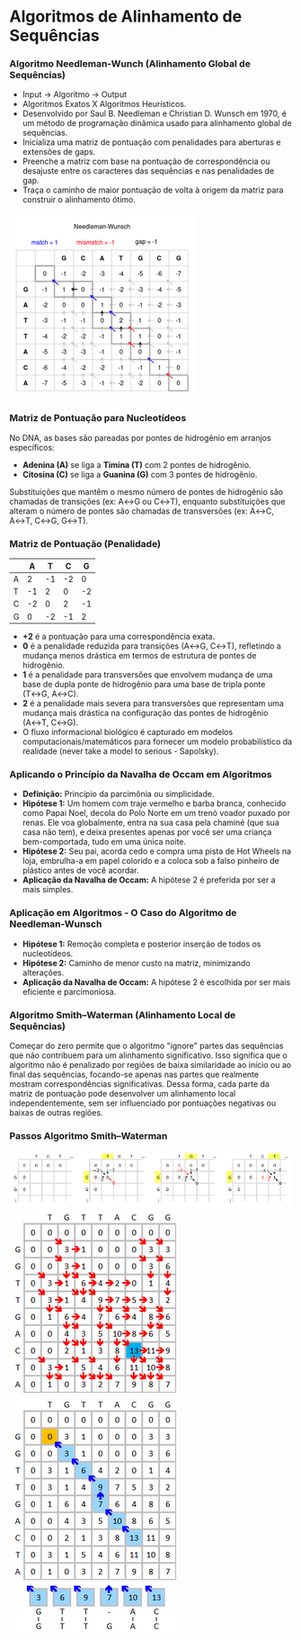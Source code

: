 # Algoritmos de Alinhamento de Sequências

### **Algoritmo Needleman-Wunch (Alinhamento Global de Sequências)**

- Input → Algoritmo → Output
- Algoritmos Exatos X Algoritmos Heurísticos.
- Desenvolvido por Saul B. Needleman e Christian D. Wunsch em 1970, é um método de programação dinâmica usado para alinhamento global de sequências.
- Inicializa uma matriz de pontuação com penalidades para aberturas e extensões de gaps.
- Preenche a matriz com base na pontuação de correspondência ou desajuste entre os caracteres das sequências e nas penalidades de gap.
- Traça o caminho de maior pontuação de volta à origem da matriz para construir o alinhamento ótimo.

![Matriz Needleman-Wunch](/images/Needleman-Wunsch_pairwise_sequence_alignment.png)

### **Matriz de Pontuação para Nucleotídeos**

No DNA, as bases são pareadas por pontes de hidrogênio em arranjos específicos:

- **Adenina (A)** se liga a **Timina (T)** com 2 pontes de hidrogênio.
- **Citosina (C)** se liga a **Guanina (G)** com 3 pontes de hidrogênio.

Substituições que mantêm o mesmo número de pontes de hidrogênio são chamadas de transições (ex: A↔G ou C↔T), enquanto substituições que alteram o número de pontes são chamadas de transversões (ex: A↔C, A↔T, C↔G, G↔T).

### **Matriz de Pontuação (Penalidade)**

|  | A | T | C | G |
| --- | --- | --- | --- | --- |
| A | 2 | -1 | -2 | 0 |
| T | -1 | 2 | 0 | -2 |
| C | -2 | 0 | 2 | -1 |
| G | 0 | -2 | -1 | 2 |
- **+2** é a pontuação para uma correspondência exata.
- **0** é a penalidade reduzida para transições (A↔G, C↔T), refletindo a mudança menos drástica em termos de estrutura de pontes de hidrogênio.
- **1** é a penalidade para transversões que envolvem mudança de uma base de dupla ponte de hidrogênio para uma base de tripla ponte (T↔G, A↔C).
- **2** é a penalidade mais severa para transversões que representam uma mudança mais drástica na configuração das pontes de hidrogênio (A↔T, C↔G).
- O fluxo informacional biológico é capturado em modelos computacionais/matemáticos para fornecer um modelo probabilístico da realidade (never take a model to serious - Sapolsky).

### **Aplicando o Princípio da Navalha de Occam em Algoritmos**

- **Definição:** Princípio da parcimônia ou simplicidade.
- **Hipótese 1:** Um homem com traje vermelho e barba branca, conhecido como Papai Noel, decola do Polo Norte em um trenó voador puxado por renas. Ele voa globalmente, entra na sua casa pela chaminé (que sua casa não tem), e deixa presentes apenas por você ser uma criança bem-comportada, tudo em uma única noite.
- **Hipótese 2:** Seu pai, acorda cedo e compra uma pista de Hot Wheels na loja, embrulha-a em papel colorido e a coloca sob a falso pinheiro de plástico antes de você acordar.
- **Aplicação da Navalha de Occam:** A hipótese 2 é preferida por ser a mais simples.

### **Aplicação em Algoritmos - O Caso do Algoritmo de Needleman-Wunsch**

- **Hipótese 1:** Remoção completa e posterior inserção de todos os nucleotídeos.
- **Hipótese 2:** Caminho de menor custo na matriz, minimizando alterações.
- **Aplicação da Navalha de Occam:** A hipótese 2 é escolhida por ser mais eficiente e parcimoniosa.

### **Algoritmo Smith–Waterman (Alinhamento Local de Sequências)**

Começar do zero permite que o algoritmo "ignore" partes das sequências que não contribuem para um alinhamento significativo. Isso significa que o algoritmo não é penalizado por regiões de baixa similaridade ao início ou ao final das sequências, focando-se apenas nas partes que realmente mostram correspondências significativas. Dessa forma, cada parte da matriz de pontuação pode desenvolver um alinhamento local independentemente, sem ser influenciado por pontuações negativas ou baixas de outras regiões.

### **Passos Algoritmo Smith–Waterman**  
![Passo 1](/images/Smith-Waterman-Algorithm-Example-Step1.png)
![Passo 2](/images/Smith-Waterman-Algorithm-Example-Step2.png)
![Passo 3](/images/Smith-Waterman-Algorithm-Example-Step3.png)